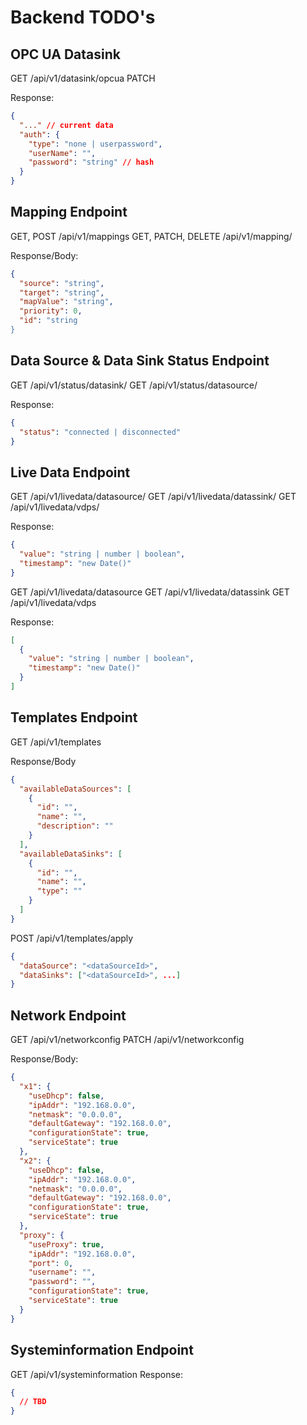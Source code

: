 # Backend TODO's

## OPC UA Datasink

GET /api/v1/datasink/opcua
PATCH

Response:

```json
{
  "..." // current data
  "auth": {
    "type": "none | userpassword",
    "userName": "",
    "password": "string" // hash
  }
}
```

## Mapping Endpoint

GET, POST /api/v1/mappings
GET, PATCH, DELETE /api/v1/mapping/<id>

Response/Body:

```json
{
  "source": "string",
  "target": "string",
  "mapValue": "string",
  "priority": 0,
  "id": "string
}
```

## Data Source & Data Sink Status Endpoint

GET /api/v1/status/datasink/<protocol>
GET /api/v1/status/datasource/<protocol>

Response:

```json
{
  "status": "connected | disconnected"
}
```

## Live Data Endpoint

GET /api/v1/livedata/datasource/<dataPointId>
GET /api/v1/livedata/datassink/<dataPointId>
GET /api/v1/livedata/vdps/<dataPointId>

Response:

```json
{
  "value": "string | number | boolean",
  "timestamp": "new Date()"
}
```

GET /api/v1/livedata/datasource
GET /api/v1/livedata/datassink
GET /api/v1/livedata/vdps

Response:

```json
[
  {
    "value": "string | number | boolean",
    "timestamp": "new Date()"
  }
]
```

## Templates Endpoint

GET /api/v1/templates

Response/Body

```json
{
  "availableDataSources": [
    {
      "id": "",
      "name": "",
      "description": ""
    }
  ],
  "availableDataSinks": [
    {
      "id": "",
      "name": "",
      "type": ""
    }
  ]
}
```

POST /api/v1/templates/apply

```json
{
  "dataSource": "<dataSourceId>",
  "dataSinks": ["<dataSourceId>", ...]
}
```

## Network Endpoint

GET /api/v1/networkconfig
PATCH /api/v1/networkconfig

Response/Body:

```json
{
  "x1": {
    "useDhcp": false,
    "ipAddr": "192.168.0.0",
    "netmask": "0.0.0.0",
    "defaultGateway": "192.168.0.0",
    "configurationState": true,
    "serviceState": true
  },
  "x2": {
    "useDhcp": false,
    "ipAddr": "192.168.0.0",
    "netmask": "0.0.0.0",
    "defaultGateway": "192.168.0.0",
    "configurationState": true,
    "serviceState": true
  },
  "proxy": {
    "useProxy": true,
    "ipAddr": "192.168.0.0",
    "port": 0,
    "username": "",
    "password": "",
    "configurationState": true,
    "serviceState": true
  }
}
```

## Systeminformation Endpoint

GET /api/v1/systeminformation
Response:

```json
{
  // TBD
}
```
